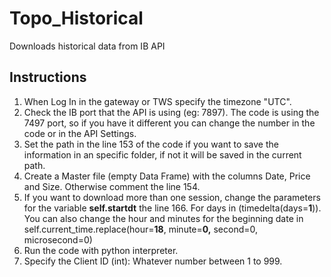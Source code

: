 # Topo_Historical

Downloads historical data from IB API

## Instructions

1. When Log In in the gateway or TWS specify the timezone "UTC".
2. Check the IB port that the API is using (eg: 7897). The code is using the 7497 port, so if you have it different you can change the number in the code or in the API Settings.
3. Set the path in the line 153 of the code if you want to save the information in an specific folder, if not it will be saved in the current path.
4. Create a Master file (empty Data Frame) with the columns Date, Price and Size. Otherwise comment the line 154.
5. If you want to download more than one session, change the parameters for the variable **self.startdt** the line 166. For days in (timedelta(days=**1**)). You can also change the hour and minutes for the beginning date in self.current_time.replace(hour=**18**, minute=**0,** second=0, microsecond=0)
6. Run the code with python interpreter.
7. Specify the Client ID (int): Whatever number between 1 to 999.
